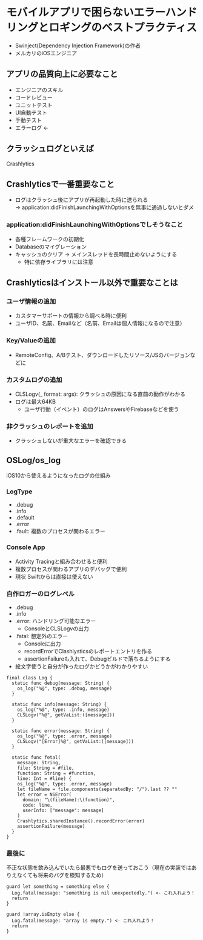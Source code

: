 # モバイルアプリで困らないエラーハンドリングとロギングのベストプラクティス

* Swinject(Dependency Injection Framework)の作者
* メルカリのiOSエンジニア

## アプリの品質向上に必要なこと
* エンジニアのスキル
* コードレビュー
* ユニットテスト
* UI自動テスト
* 手動テスト
* エラーログ <-

## クラッシュログといえば
Crashlytics

## Crashlyticsで一番重要なこと
* ログはクラッシュ後にアプリが再起動した時に送られる  
-> application:didFinishLaunchingWithOptionsを無事に通過しないとダメ

### application:didFinishLaunchingWithOptionsでしそうなこと
* 各種フレームワークの初期化
* Databaseのマイグレーション
* キャッシュのクリア
-> メインスレッドを長時間止めないようにする
  * 特に依存ライブラリには注意

## Crashlyticsはインストール以外で重要なことは
### ユーザ情報の追加
  * カスタマーサポートの情報から調べる時に便利
  * ユーザID、名前、Emailなど（名前、Emailは個人情報になるので注意）

### Key/Valueの追加
  * RemoteConfig、A/Bテスト、ダウンロードしたリソース/JSのバージョンなどに

### カスタムログの追加
* CLSLogv(_ format: args): クラッシュの原因になる直前の動作がわかる
* ログは最大64KB
  * ユーザ行動（イベント）のログはAnswersやFirebaseなどを使う

### 非クラッシュのレポートを追加
* クラッシュしないが重大なエラーを確認できる

## OSLog/os_log
iOS10から使えるようになったログの仕組み

### LogType
* .debug
* .info
* .default
* .error
* .fault: 複数のプロセスが関わるエラー

### Console App
* Activity Tracingと組み合わせると便利
* 複数プロセスが関わるアプリのデバッグで便利
* 現状 Swiftからは直接は使えない

### 自作ロガーのログレベル
* .debug
* .info
* .error: ハンドリング可能なエラー
  * ConsoleとCLSLogvの出力
* .fatal: 想定外のエラー
  * Consoleに出力
  * recordErrorでClashlysticsのレポートエントリを作る
  * assertionFailureも入れて、Debugビルドで落ちるようにする
* 絵文字使うと自分が作ったログかどうかがわかりやすい

```
final class Log {
  static func debug(message: String) {
    os_log("%@", type: .debug, message)
  }

  static func info(message: String) {
    os_log("%@", type: .info, message)
    CLSLogv("%@", getVaList:([message]))
  }

  static func error(message: String) {
    os_log("%@", type: .error, message)
    CLSLogv("[Error]%@", getVaList:([message]))
  }

  static func fetal(
    message: String,
    file: String = #file,
    function: String = #function,
    line: Int = #line) {
    os_log("%@", type: .error, message)
    let fileName = file.components(separatedBy: "/").last ?? ""
    let error = NSError(
      domain: "\(fileName):\(function)",
      code: line,
      userInfo: ["message": message]
    )
    Crashlytics.sharedInstance().recordError(error)
    assertionFailure(message)
  }
}
```

### 最後に
不正な状態を飲み込んでいたら最悪でもログを送っておこう（現在の実装ではありえなくても将来のバグを検知するため）

```
guard let something = something else {
  Log.fatal(message: "something is nil unexpectedly.") <- これ入れよう！
  return
}

guard !array.isEmpty else {
  Log.fatal(message: "array is empty.") <- これ入れよう！
  return
}
```
